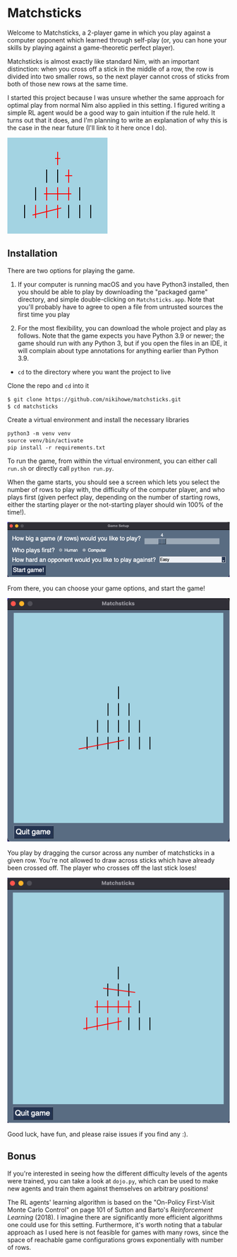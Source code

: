 # Matchsticks

Welcome to Matchsticks, a 2-player game in which you play against a
computer opponent which learned through self-play (or, you can hone
your skills by playing against a game-theoretic perfect player).

Matchsticks is almost exactly like standard Nim, with an important
distinction: when you cross off a stick in the middle of a row,
the row is divided into two smaller rows, so the next player cannot
cross of sticks from both of those new rows at the same time.

I started this project because I was unsure whether the same approach for
optimal play from normal Nim also applied in this setting. I figured
writing a simple RL agent would be a good way to gain intuition
if the rule held. It turns out that it does, and I'm planning to write
an explanation of why this is the case in the near future (I'll link
to it here once I do).

![](github_graphics/game_in_progress.png)


## Installation
There are two options for playing the game.

1) If your computer is running macOS and you have Python3 installed,
then you should be able to play by downloading the "packaged game"
directory, and simple double-clicking on `Matchsticks.app`. Note that
   you'll probably have to agree to open a file from untrusted
   sources the first time you play
   

2) For the most flexibility, you can download the whole project and 
play as follows. Note that the game expects you have Python 3.9
   or newer; the game should run with any Python 3, but if you open
   the files in an IDE, it will complain about type annotations
   for anything earlier than Python 3.9.
   
- `cd` to the directory where you want the project to live 
  
Clone the repo and `cd` into it
```
$ git clone https://github.com/nikihowe/matchsticks.git
$ cd matchsticks
```

Create a virtual environment and install the necessary libraries
```
python3 -m venv venv
source venv/bin/activate
pip install -r requirements.txt
```

To run the game, from within the virtual environment,
you can either call `run.sh` or 
directly call `python run.py`.

When the game starts, you should see a screen which lets you
select the number of rows to play with, the difficulty
of the computer player, and who plays first (given perfect play,
depending on the number of starting rows, either the starting
player or the not-starting player should win 100% of the time!).

![](github_graphics/game_setup.png)

From there, you can choose your game options, and start the game!

![](github_graphics/move_1.png)

You play by dragging the cursor across any number of matchsticks
in a given row. You're not allowed to draw across sticks which
have already been crossed off. The player who crosses off the last
stick loses!

![](github_graphics/move_3.png)

Good luck, have fun, and please raise issues if you find any :).

## Bonus

If you're interested in seeing how the different difficulty levels
of the agents were trained, you can take a look at `dojo.py`, which
can be used to make new agents and train them against themselves
on arbitrary positions!

The RL agents' learning algorithm is based on the
"On-Policy First-Visit Monte Carlo Control" on page 101 of 
Sutton and Barto's *Reinforcement Learning* (2018). I imagine
there are significantly more efficient algorithms one could use
for this setting. Furthermore, it's worth noting that a tabular
approach as I used here is not feasible for games with many
rows, since the space of reachable game configurations
grows exponentially with number of rows.
